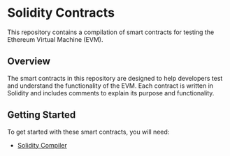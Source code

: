 # Solidity Contracts

This repository contains a compilation of smart contracts for testing the Ethereum Virtual Machine (EVM).

## Overview

The smart contracts in this repository are designed to help developers test and understand the functionality of the EVM. Each contract is written in Solidity and includes comments to explain its purpose and functionality.

## Getting Started

To get started with these smart contracts, you will need:

- [Solidity Compiler](https://soliditylang.org/)
